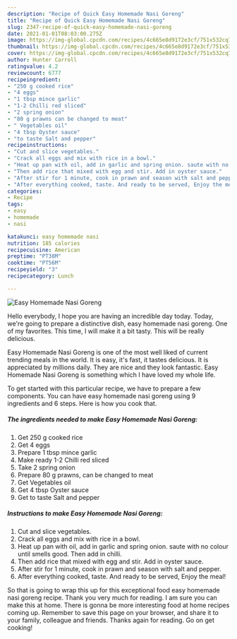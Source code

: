 ```yaml
---
description: "Recipe of Quick Easy Homemade Nasi Goreng"
title: "Recipe of Quick Easy Homemade Nasi Goreng"
slug: 2347-recipe-of-quick-easy-homemade-nasi-goreng
date: 2021-01-01T08:03:00.275Z
image: https://img-global.cpcdn.com/recipes/4c665e8d9172e3cf/751x532cq70/easy-homemade-nasi-goreng-recipe-main-photo.jpg
thumbnail: https://img-global.cpcdn.com/recipes/4c665e8d9172e3cf/751x532cq70/easy-homemade-nasi-goreng-recipe-main-photo.jpg
cover: https://img-global.cpcdn.com/recipes/4c665e8d9172e3cf/751x532cq70/easy-homemade-nasi-goreng-recipe-main-photo.jpg
author: Hunter Carroll
ratingvalue: 4.2
reviewcount: 6777
recipeingredient:
- "250 g cooked rice"
- "4 eggs"
- "1 tbsp mince garlic"
- "1-2 Chilli red sliced"
- "2 spring onion"
- "80 g prawns can be changed to meat"
- " Vegetables oil"
- "4 tbsp Oyster sauce"
- "to taste Salt and pepper"
recipeinstructions:
- "Cut and slice vegetables."
- "Crack all eggs and mix with rice in a bowl."
- "Heat up pan with oil, add in garlic and spring onion. saute with no colour until smells good. Then add in chilli."
- "Then add rice that mixed with egg and stir. Add in oyster sauce."
- "After stir for 1 minute, cook in prawn and season with salt and pepper."
- "After everything cooked, taste. And ready to be served, Enjoy the meal!"
categories:
- Recipe
tags:
- easy
- homemade
- nasi

katakunci: easy homemade nasi 
nutrition: 185 calories
recipecuisine: American
preptime: "PT38M"
cooktime: "PT56M"
recipeyield: "3"
recipecategory: Lunch

---
```



![Easy Homemade Nasi Goreng](https://img-global.cpcdn.com/recipes/4c665e8d9172e3cf/751x532cq70/easy-homemade-nasi-goreng-recipe-main-photo.jpg)

Hello everybody, I hope you are having an incredible day today. Today, we're going to prepare a distinctive dish, easy homemade nasi goreng. One of my favorites. This time, I will make it a bit tasty. This will be really delicious.

Easy Homemade Nasi Goreng is one of the most well liked of current trending meals in the world. It is easy, it's fast, it tastes delicious. It is appreciated by millions daily. They are nice and they look fantastic. Easy Homemade Nasi Goreng is something which I have loved my whole life.




To get started with this particular recipe, we have to prepare a few components. You can have easy homemade nasi goreng using 9 ingredients and 6 steps. Here is how you cook that.

<!--inarticleads1-->

##### The ingredients needed to make Easy Homemade Nasi Goreng:

1. Get 250 g cooked rice
1. Get 4 eggs
1. Prepare 1 tbsp mince garlic
1. Make ready 1-2 Chilli red sliced
1. Take 2 spring onion
1. Prepare 80 g prawns, can be changed to meat
1. Get  Vegetables oil
1. Get 4 tbsp Oyster sauce
1. Get to taste Salt and pepper




<!--inarticleads2-->

##### Instructions to make Easy Homemade Nasi Goreng:

1. Cut and slice vegetables.
1. Crack all eggs and mix with rice in a bowl.
1. Heat up pan with oil, add in garlic and spring onion. saute with no colour until smells good. Then add in chilli.
1. Then add rice that mixed with egg and stir. Add in oyster sauce.
1. After stir for 1 minute, cook in prawn and season with salt and pepper.
1. After everything cooked, taste. And ready to be served, Enjoy the meal!




So that is going to wrap this up for this exceptional food easy homemade nasi goreng recipe. Thank you very much for reading. I am sure you can make this at home. There is gonna be more interesting food at home recipes coming up. Remember to save this page on your browser, and share it to your family, colleague and friends. Thanks again for reading. Go on get cooking!
